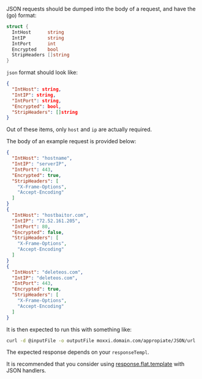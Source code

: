 JSON requests should be dumped into the body of a request, and have the (go) format:

```go
struct {
  IntHost      string
  IntIP        string
  IntPort      int
  Encrypted    bool
  StripHeaders []string
}
```

`json` format should look like:

```json
{
  "IntHost": string,
  "IntIP": string,
  "IntPort": string,
  "Encrypted": bool,
  "StripHeaders": []string
}
```

Out of these items, only `host` and `ip` are actually required.

The body of an example request is provided below:

```json
{
  "IntHost": "hostname",
  "IntIP": "serverIP",
  "IntPort": 443,
  "Encrypted": true,
  "StripHeaders": [
    "X-Frame-Options",
    "Accept-Encoding"
  ]
}
{
  "IntHost": "hostbaitor.com",
  "IntIP": "72.52.161.205",
  "IntPort": 80,
  "Encrypted": false,
  "StripHeaders": [
    "X-Frame-Options",
    "Accept-Encoding"
  ]
}
{
  "IntHost": "deleteos.com",
  "IntIP": "deleteos.com",
  "IntPort": 443,
  "Encrypted": true,
  "StripHeaders": [
    "X-Frame-Options",
    "Accept-Encoding"
  ]
}
```

It is then expected to run this with something like:

```bash
curl -d @inputFile -o outputFile moxxi.domain.com/appropiate/JSON/url
```

The expected response depends on your `responseTempl`.

It is recommended that you consider using [response.flat.template](/response.flat.template) with JSON handlers.